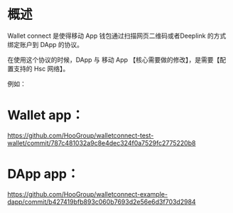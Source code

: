 # 概述

Wallet connect 是使得移动 App 钱包通过扫描网页二维码或者Deeplink 的方式绑定账户到 DApp 的协议。

在使用这个协议的时候，DApp 与 移动 App 【核心需要做的修改】，是需要【配置支持的 Hsc 网络】。

例如：

# Wallet app：

https://github.com/HooGroup/walletconnect-test-wallet/commit/787c481032a9c8e4dec324f0a7529fc2775220b8

# DApp app：

https://github.com/HooGroup/walletconnect-example-dapp/commit/b427419bfb893c060b7693d2e56e6d3f703d2984